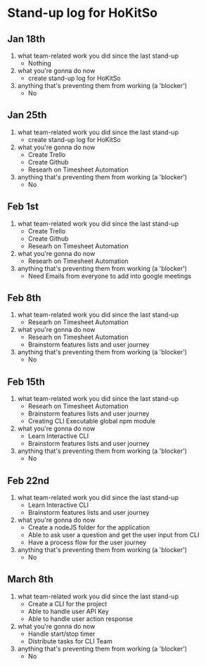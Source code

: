 # Stand-up log for HoKitSo

## Jan 18th
1. what team-related work you did since the last stand-up
    - Nothing
2. what you're gonna do now
    - create stand-up log for HoKitSo
3. anything that's preventing them from working (a 'blocker')
    - No

## Jan 25th
1. what team-related work you did since the last stand-up
    - create stand-up log for HoKitSo
2. what you're gonna do now
    - Create Trello
    - Create Github
    - Researh on Timesheet Automation
3. anything that's preventing them from working (a 'blocker')
    - No

## Feb 1st
1. what team-related work you did since the last stand-up
    - Create Trello
    - Create Github
    - Researh on Timesheet Automation
2. what you're gonna do now
    - Researh on Timesheet Automation
3. anything that's preventing them from working (a 'blocker')
    - Need Emails from everyone to add into google meetings

## Feb 8th
1. what team-related work you did since the last stand-up
    - Researh on Timesheet Automation
2. what you're gonna do now
    - Researh on Timesheet Automation
    - Brainstorm features lists and user journey
3. anything that's preventing them from working (a 'blocker')
    - No

## Feb 15th
1. what team-related work you did since the last stand-up
    - Researh on Timesheet Automation
    - Brainstorm features lists and user journey
    - Creating CLI Executable global npm module
2. what you're gonna do now
    - Learn Interactive CLI
    - Brainstorm features lists and user journey
3. anything that's preventing them from working (a 'blocker')
    - No

## Feb 22nd
1. what team-related work you did since the last stand-up
    - Learn Interactive CLI
    - Brainstorm features lists and user journey
2. what you're gonna do now
    - Create a nodeJS folder for the application
    - Able to ask user a question and get the user input from CLI
    - Have a process flow for the user journey
3. anything that's preventing them from working (a 'blocker')
    - No

## March 8th
1. what team-related work you did since the last stand-up
    - Create a CLI for the project
    - Able to handle user API Key
    - Able to handle user action response
2. what you're gonna do now
    - Handle start/stop timer
    - Distribute tasks for CLI Team
3. anything that's preventing them from working (a 'blocker')
    - No